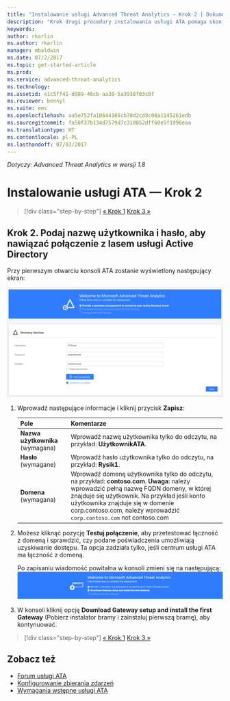 ```yaml
---
title: "Instalowanie usługi Advanced Threat Analytics — Krok 2 | Dokumentacja firmy Microsoft"
description: "Krok drugi procedury instalowania usługi ATA pomaga skonfigurować ustawienia łączności domeny na serwerze centrum usługi ATA"
keywords: 
author: rkarlin
ms.author: rkarlin
manager: mbaldwin
ms.date: 07/2/2017
ms.topic: get-started-article
ms.prod: 
ms.service: advanced-threat-analytics
ms.technology: 
ms.assetid: e1c5ff41-d989-46cb-aa38-5a3938f03c0f
ms.reviewer: bennyl
ms.suite: ems
ms.openlocfilehash: aa5e752fa10644165cb70d2cd8c08a1145261edb
ms.sourcegitcommit: fa50f37b134d7579d7c310852dff60e5f1996eaa
ms.translationtype: HT
ms.contentlocale: pl-PL
ms.lasthandoff: 07/03/2017
---
```

*Dotyczy: Advanced Threat Analytics w wersji 1.8*



# Instalowanie usługi ATA — Krok 2
<a id="install-ata---step-2" class="xliff"></a>

>[!div class="step-by-step"]
[« Krok 1](install-ata-step1.md)
[Krok 3 »](install-ata-step3.md)

## Krok 2. Podaj nazwę użytkownika i hasło, aby nawiązać połączenie z lasem usługi Active Directory
<a id="step-2-provide-a-username-and-password-to-connect-to-your-active-directory-forest" class="xliff"></a>

Przy pierwszym otwarciu konsoli ATA zostanie wyświetlony następujący ekran:

![ATA welcome stage 1 (ATA — zapraszamy, etap 1)](media/ATA_1.7-welcome-provide-username.png)

1.  Wprowadź następujące informacje i kliknij przycisk **Zapisz**:

    |Pole|Komentarze|
    |---------|------------|
    |**Nazwa użytkownika** (wymagana)|Wprowadź nazwę użytkownika tylko do odczytu, na przykład: **UżytkownikATA**.|
    |**Hasło** (wymagane)|Wprowadź hasło użytkownika tylko do odczytu, na przykład: **Rysik1**.|
    |**Domena** (wymagana)|Wprowadź domenę użytkownika tylko do odczytu, na przykład: **contoso.com**. **Uwaga:** należy wprowadzić pełną nazwę FQDN domeny, w której znajduje się użytkownik. Na przykład jeśli konto użytkownika znajduje się w domenie corp.contoso.com, należy wprowadzić `corp.contoso.com` not contoso.com|

2. Możesz kliknąć pozycję **Testuj połączenie**, aby przetestować łączność z domeną i sprawdzić, czy podane poświadczenia umożliwiają uzyskiwanie dostępu. Ta opcja zadziała tylko, jeśli centrum usługi ATA ma łączność z domeną.   

    Po zapisaniu wiadomość powitalna w konsoli zmieni się na następującą: ![ATA welcome stage 1 finished (ATA — zapraszamy, ukończono etap 1)](media/ATA_1.7-welcome-provide-username-finished.png)

3. W konsoli kliknij opcję **Download Gateway setup and install the first Gateway** (Pobierz instalator bramy i zainstaluj pierwszą bramę), aby kontynuować.


>[!div class="step-by-step"]
[« Krok 1](install-ata-step1.md)
[Krok 3 »](install-ata-step3.md)


## Zobacz też
<a id="see-also" class="xliff"></a>

- [Forum usługi ATA](https://social.technet.microsoft.com/Forums/security/home?forum=mata)
- [Konfigurowanie zbierania zdarzeń](configure-event-collection.md)
- [Wymagania wstępne usługi ATA](ata-prerequisites.md)
